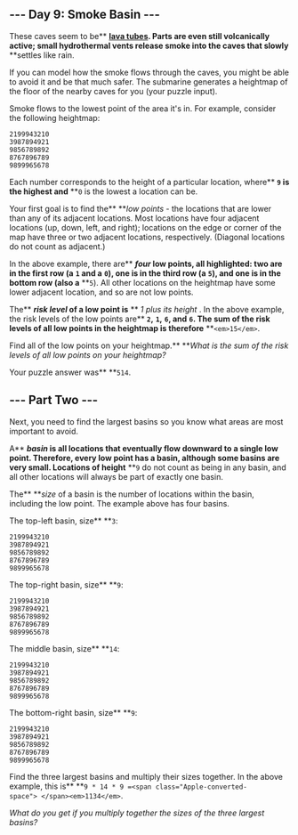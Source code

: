 ## --- Day 9: Smoke Basin ---

These caves seem to be** **[lava tubes](https://en.wikipedia.org/wiki/Lava_tube). Parts are even still volcanically active; small hydrothermal vents release smoke into the caves that slowly** **settles like rain.

If you can model how the smoke flows through the caves, you might be able to avoid it and be that much safer. The submarine generates a heightmap of the floor of the nearby caves for you (your puzzle input).

Smoke flows to the lowest point of the area it's in. For example, consider the following heightmap:

```
2199943210
3987894921
9856789892
8767896789
9899965678
```

Each number corresponds to the height of a particular location, where** **`9` is the highest and** **`0` is the lowest a location can be.

Your first goal is to find the** ***low points* - the locations that are lower than any of its adjacent locations. Most locations have four adjacent locations (up, down, left, and right); locations on the edge or corner of the map have three or two adjacent locations, respectively. (Diagonal locations do not count as adjacent.)

In the above example, there are** ***four* low points, all highlighted: two are in the first row (a** **`1` and a** **`0`), one is in the third row (a** **`5`), and one is in the bottom row (also a** **`5`). All other locations on the heightmap have some lower adjacent location, and so are not low points.

The** ***risk level* of a low point is** ** *1 plus its height* . In the above example, the risk levels of the low points are** **`2`,** **`1`,** **`6`, and** **`6`. The sum of the risk levels of all low points in the heightmap is therefore** **`<em>15</em>`.

Find all of the low points on your heightmap.** ***What is the sum of the risk levels of all low points on your heightmap?*

Your puzzle answer was** **`514`.

## --- Part Two ---

Next, you need to find the largest basins so you know what areas are most important to avoid.

A** ***basin* is all locations that eventually flow downward to a single low point. Therefore, every low point has a basin, although some basins are very small. Locations of height** **`9` do not count as being in any basin, and all other locations will always be part of exactly one basin.

The** ***size* of a basin is the number of locations within the basin, including the low point. The example above has four basins.

The top-left basin, size** **`3`:

```
2199943210
3987894921
9856789892
8767896789
9899965678
```

The top-right basin, size** **`9`:

```
2199943210
3987894921
9856789892
8767896789
9899965678
```

The middle basin, size** **`14`:

```
2199943210
3987894921
9856789892
8767896789
9899965678
```

The bottom-right basin, size** **`9`:

```
2199943210
3987894921
9856789892
8767896789
9899965678
```

Find the three largest basins and multiply their sizes together. In the above example, this is** **`9 * 14 * 9 =<span class="Apple-converted-space"> </span><em>1134</em>`.

*What do you get if you multiply together the sizes of the three largest basins?*
